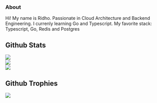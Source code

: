 ### About
Hi! My name is Ridho. Passionate in Cloud Architecture and Backend Engineering.
I currenly learning Go and Typescript.
My favorite stack: Typescript, Go, Redis and Postgres

## Github Stats
![](https://my-readme-kappa.vercel.app/api?username=RageNeko26&theme=slateorange&hide_border=false&include_all_commits=true&count_private=true)<br/>
![](https://my-readme-kappa.vercel.app/?user=RageNeko26&theme=slateorange&hide_border=false)<br/>
![](https://my-readme-kappa.vercel.app/api/top-langs/?username=RageNeko26&theme=slateorange&hide_border=false&include_all_commits=true&count_private=true&layout=compact)

## Github Trophies
![](https://github-profile-trophy.vercel.app/?username=RageNeko26&theme=radical&no-frame=false&no-bg=true&margin-w=4)
